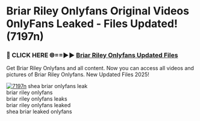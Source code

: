 # Briar Riley Onlyfans Original Videos 0nlyFans Leaked - Files Updated! (7197n)

<h3>🔴 CLICK HERE 🌐==►► <a href="https://tinyurl.com/4seja8ks" rel="nofollow">Briar Riley Onlyfans Updated Files</a></h3>

Get Briar Riley Onlyfans and all content. Now you can access all videos and pictures of Briar Riley Onlyfans. New Updated Files 2025!

[![7197n](https://i.imgur.com/EWjZXRe.gif)](https://tinyurl.com/4seja8ks)
shea briar onlyfans leak<br>
briar riley onlyfans<br>
briar riley onlyfans leaks<br>
briar riley onlyfans leaked<br>
shea briar leaked onlyfans